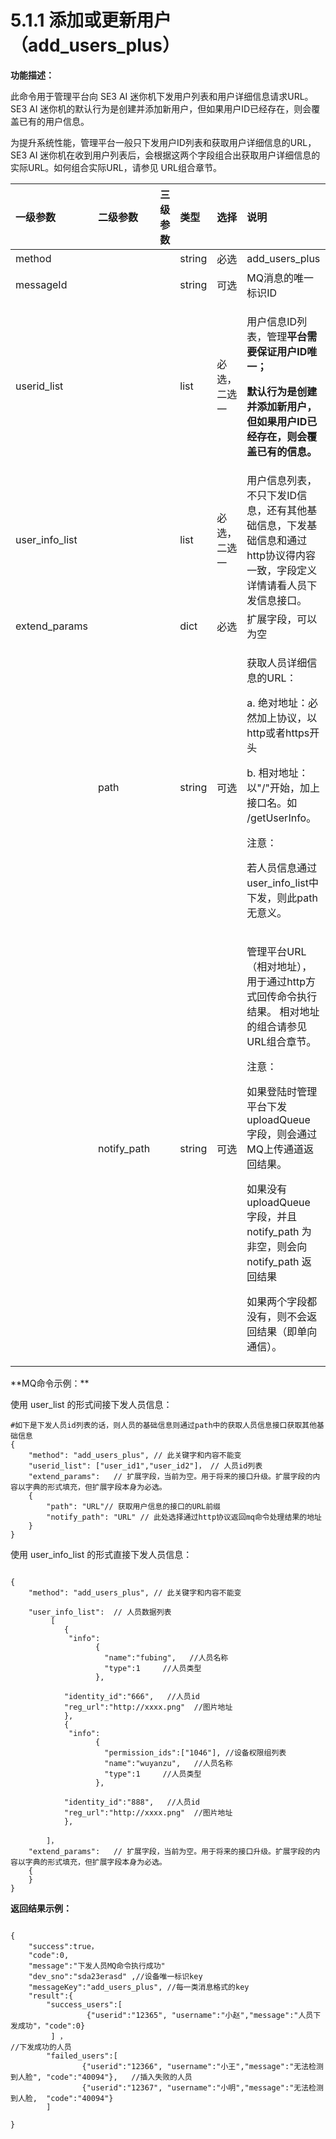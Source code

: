 # 5.1.1 添加或更新用户（add\_users\_plus）

**功能描述：**

  此命令用于管理平台向 SE3 AI 迷你机下发用户列表和用户详细信息请求URL。SE3 AI 迷你机的默认行为是创建并添加新用户，但如果用户ID已经存在，则会覆盖已有的用户信息。

  为提升系统性能，管理平台一般只下发用户ID列表和获取用户详细信息的URL，SE3 AI 迷你机在收到用户列表后，会根据这两个字段组合出获取用户详细信息的实际URL。如何组合实际URL，请参见 URL组合章节。



<table>
  <thead>
    <tr>
      <th style="text-align:left"><b>&#x4E00;&#x7EA7;&#x53C2;&#x6570;</b>
      </th>
      <th style="text-align:left"><b>&#x4E8C;&#x7EA7;&#x53C2;&#x6570;</b>
      </th>
      <th style="text-align:left"><b>&#x4E09;&#x7EA7;&#x53C2;&#x6570;</b>
      </th>
      <th style="text-align:left"><b>&#x7C7B;&#x578B;</b>
      </th>
      <th style="text-align:left"><b>&#x9009;&#x62E9;</b>
      </th>
      <th style="text-align:left"><b>&#x8BF4;&#x660E;</b>
      </th>
    </tr>
  </thead>
  <tbody>
    <tr>
      <td style="text-align:left">method</td>
      <td style="text-align:left"></td>
      <td style="text-align:left"></td>
      <td style="text-align:left">string</td>
      <td style="text-align:left">&#x5FC5;&#x9009;</td>
      <td style="text-align:left">add_users_plus</td>
    </tr>
    <tr>
      <td style="text-align:left">messageId</td>
      <td style="text-align:left"></td>
      <td style="text-align:left"></td>
      <td style="text-align:left">string</td>
      <td style="text-align:left">&#x53EF;&#x9009;</td>
      <td style="text-align:left">MQ&#x6D88;&#x606F;&#x7684;&#x552F;&#x4E00;&#x6807;&#x8BC6;ID</td>
    </tr>
    <tr>
      <td style="text-align:left">userid_list</td>
      <td style="text-align:left"></td>
      <td style="text-align:left"></td>
      <td style="text-align:left">list</td>
      <td style="text-align:left">&#x5FC5;&#x9009;&#xFF0C;&#x4E8C;&#x9009;&#x4E00;</td>
      <td style="text-align:left">
        <p>&#x7528;&#x6237;&#x4FE1;&#x606F;ID&#x5217;&#x8868;&#xFF0C;&#x7BA1;&#x7406;<b>&#x5E73;&#x53F0;&#x9700;&#x8981;&#x4FDD;&#x8BC1;&#x7528;&#x6237;ID&#x552F;&#x4E00;&#xFF1B;</b>
        </p>
        <p><b>&#x9ED8;&#x8BA4;&#x884C;&#x4E3A;&#x662F;&#x521B;&#x5EFA;&#x5E76;&#x6DFB;&#x52A0;&#x65B0;&#x7528;&#x6237;&#xFF0C;&#x4F46;&#x5982;&#x679C;&#x7528;&#x6237;ID&#x5DF2;&#x7ECF;&#x5B58;&#x5728;&#xFF0C;&#x5219;&#x4F1A;&#x8986;&#x76D6;&#x5DF2;&#x6709;&#x7684;&#x4FE1;&#x606F;&#x3002;</b>
        </p>
      </td>
    </tr>
    <tr>
      <td style="text-align:left">user_info_list</td>
      <td style="text-align:left"></td>
      <td style="text-align:left"></td>
      <td style="text-align:left">list</td>
      <td style="text-align:left">&#x5FC5;&#x9009;&#xFF0C;&#x4E8C;&#x9009;&#x4E00;</td>
      <td style="text-align:left">&#x7528;&#x6237;&#x4FE1;&#x606F;&#x5217;&#x8868;&#xFF0C;&#x4E0D;&#x53EA;&#x4E0B;&#x53D1;ID&#x4FE1;&#x606F;&#xFF0C;&#x8FD8;&#x6709;&#x5176;&#x4ED6;&#x57FA;&#x7840;&#x4FE1;&#x606F;&#xFF0C;&#x4E0B;&#x53D1;&#x57FA;&#x7840;&#x4FE1;&#x606F;&#x548C;&#x901A;&#x8FC7;http&#x534F;&#x8BAE;&#x5F97;&#x5185;&#x5BB9;&#x4E00;&#x81F4;&#xFF0C;&#x5B57;&#x6BB5;&#x5B9A;&#x4E49;&#x8BE6;&#x60C5;&#x8BF7;&#x770B;&#x4EBA;&#x5458;&#x4E0B;&#x53D1;&#x4FE1;&#x606F;&#x63A5;&#x53E3;&#x3002;</td>
    </tr>
    <tr>
      <td style="text-align:left">extend_params</td>
      <td style="text-align:left"></td>
      <td style="text-align:left"></td>
      <td style="text-align:left">dict</td>
      <td style="text-align:left">&#x5FC5;&#x9009;</td>
      <td style="text-align:left">&#x6269;&#x5C55;&#x5B57;&#x6BB5;&#xFF0C;&#x53EF;&#x4EE5;&#x4E3A;&#x7A7A;</td>
    </tr>
    <tr>
      <td style="text-align:left"></td>
      <td style="text-align:left">path</td>
      <td style="text-align:left"></td>
      <td style="text-align:left">string</td>
      <td style="text-align:left">&#x53EF;&#x9009;</td>
      <td style="text-align:left">
        <p>&#x83B7;&#x53D6;&#x4EBA;&#x5458;&#x8BE6;&#x7EC6;&#x4FE1;&#x606F;&#x7684;URL&#xFF1A;</p>
        <p>a. &#x7EDD;&#x5BF9;&#x5730;&#x5740;&#xFF1A;&#x5FC5;&#x7136;&#x52A0;&#x4E0A;&#x534F;&#x8BAE;&#xFF0C;&#x4EE5;http&#x6216;&#x8005;https&#x5F00;&#x5934;</p>
        <p>b. &#x76F8;&#x5BF9;&#x5730;&#x5740;&#xFF1A;&#x4EE5;&quot;/&quot;&#x5F00;&#x59CB;&#xFF0C;&#x52A0;&#x4E0A;&#x63A5;&#x53E3;&#x540D;&#x3002;&#x5982;
          /getUserInfo&#x3002;</p>
        <p>&#x6CE8;&#x610F;&#xFF1A;</p>
        <p>&#x82E5;&#x4EBA;&#x5458;&#x4FE1;&#x606F;&#x901A;&#x8FC7;user_info_list&#x4E2D;&#x4E0B;&#x53D1;&#xFF0C;&#x5219;&#x6B64;path&#x65E0;&#x610F;&#x4E49;&#x3002;</p>
      </td>
    </tr>
    <tr>
      <td style="text-align:left"></td>
      <td style="text-align:left">notify_path</td>
      <td style="text-align:left"></td>
      <td style="text-align:left">string</td>
      <td style="text-align:left">&#x53EF;&#x9009;</td>
      <td style="text-align:left">
        <p>&#x7BA1;&#x7406;&#x5E73;&#x53F0;URL&#xFF08;&#x76F8;&#x5BF9;&#x5730;&#x5740;&#xFF09;&#xFF0C;&#x7528;&#x4E8E;&#x901A;&#x8FC7;http&#x65B9;&#x5F0F;&#x56DE;&#x4F20;&#x547D;&#x4EE4;&#x6267;&#x884C;&#x7ED3;&#x679C;&#x3002;
          &#x76F8;&#x5BF9;&#x5730;&#x5740;&#x7684;&#x7EC4;&#x5408;&#x8BF7;&#x53C2;&#x89C1;
          URL&#x7EC4;&#x5408;&#x7AE0;&#x8282;&#x3002;</p>
        <p>&#x6CE8;&#x610F;&#xFF1A;</p>
        <p>&#x5982;&#x679C;&#x767B;&#x9646;&#x65F6;&#x7BA1;&#x7406;&#x5E73;&#x53F0;&#x4E0B;&#x53D1;
          uploadQueue &#x5B57;&#x6BB5;&#xFF0C;&#x5219;&#x4F1A;&#x901A;&#x8FC7;MQ&#x4E0A;&#x4F20;&#x901A;&#x9053;&#x8FD4;&#x56DE;&#x7ED3;&#x679C;&#x3002;</p>
        <p>&#x5982;&#x679C;&#x6CA1;&#x6709; uploadQueue &#x5B57;&#x6BB5;&#xFF0C;&#x5E76;&#x4E14;
          notify_path &#x4E3A;&#x975E;&#x7A7A;&#xFF0C;&#x5219;&#x4F1A;&#x5411; notify_path
          &#x8FD4;&#x56DE;&#x7ED3;&#x679C;</p>
        <p>&#x5982;&#x679C;&#x4E24;&#x4E2A;&#x5B57;&#x6BB5;&#x90FD;&#x6CA1;&#x6709;&#xFF0C;&#x5219;&#x4E0D;&#x4F1A;&#x8FD4;&#x56DE;&#x7ED3;&#x679C;&#xFF08;&#x5373;&#x5355;&#x5411;&#x901A;&#x4FE1;&#xFF09;&#x3002;</p>
      </td>
    </tr>
  </tbody>
</table>**MQ命令示例：**

使用 user\_list 的形式间接下发人员信息：

```text
#如下是下发人员id列表的话，则人员的基础信息则通过path中的获取人员信息接口获取其他基础信息 
{
	"method": "add_users_plus", // 此关键字和内容不能变
	"userid_list": ["user_id1","user_id2"]， // 人员id列表
	"extend_params":   // 扩展字段，当前为空。用于将来的接口升级。扩展字段的内容以字典的形式填充，但扩展字段本身为必选。
	{ 
		"path": "URL"// 获取用户信息的接口的URL前缀
        "notify_path": "URL" // 此处选择通过http协议返回mq命令处理结果的地址
	}  
}
```

使用 user\_info\_list 的形式直接下发人员信息：

```text

{
	"method": "add_users_plus", // 此关键字和内容不能变

	"user_info_list":  // 人员数据列表
		 [
            {
             "info":
                   {
                     "name":"fubing",   //人员名称
                     "type":1     //人员类型
                   },
             
            "identity_id":"666",   //人员id
            "reg_url":"http://xxxx.png"  //图片地址
            },
            {
             "info":
                   {
                     "permission_ids":["1046"], //设备权限组列表
                     "name":"wuyanzu",   //人员名称
                     "type":1     //人员类型
                   },
             
            "identity_id":"888",   //人员id
            "reg_url":"http://xxxx.png"  //图片地址
            },
         
        ]，
	"extend_params":   // 扩展字段，当前为空。用于将来的接口升级。扩展字段的内容以字典的形式填充，但扩展字段本身为必选。
	{ 
	}  
}

```

**返回结果示例：**

```text

{
	"success":true，
    "code":0,
    "message":"下发人员MQ命令执行成功"
	"dev_sno":"sda23erasd" ,//设备唯一标识key
	"messageKey":"add_users_plus", //每一类消息格式的key
	"result":{
		"success_users":[
                 {"userid":"12365", "username":"小赵","message":"人员下发成功"，"code":0}
         ] ，                                                                        //下发成功的人员
		"failed_users":[
	            {"userid":"12366", "username":"小王","message":"无法检测到人脸", "code":"40094"},   //插入失败的人员
	            {"userid":"12367", "username":"小明","message":"无法检测到人脸,  "code":"40094"}
		]
		
}
```

